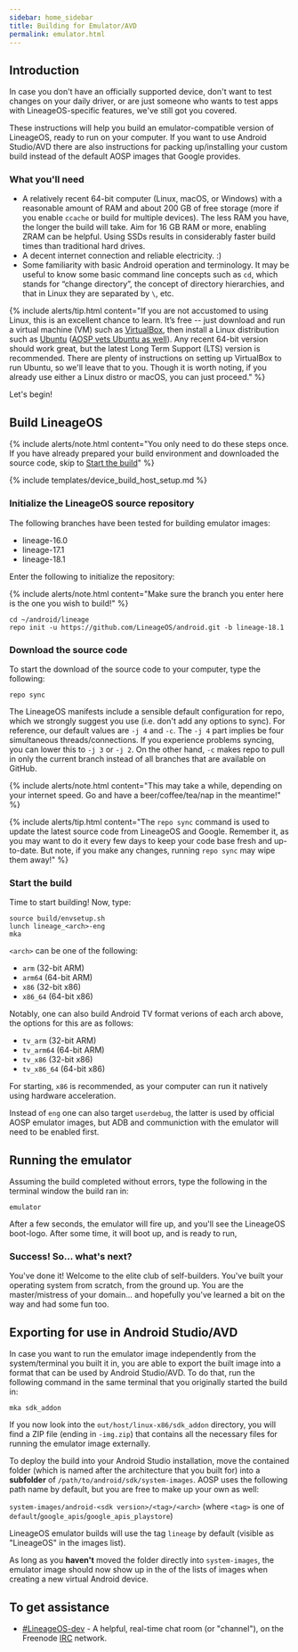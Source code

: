 ```yaml
---
sidebar: home_sidebar
title: Building for Emulator/AVD
permalink: emulator.html
---
```


## Introduction

In case you don't have an officially supported device, don't want to test changes on your daily driver, or are just someone who wants to test apps with LineageOS-specific features, we've still got you covered.

These instructions will help you build an emulator-compatible version of LineageOS, ready to run on your computer. If you want to use Android Studio/AVD there are also instructions for packing up/installing your
custom build instead of the default AOSP images that Google provides.


### What you'll need

* A relatively recent 64-bit computer (Linux, macOS, or Windows) with a reasonable amount of RAM and about 200 GB of free storage (more if you enable `ccache`
 or build for multiple devices). The less RAM you have, the longer the build will take. Aim for 16 GB RAM or more, enabling ZRAM can be helpful. Using SSDs results in considerably faster
 build times than traditional hard drives.
* A decent internet connection and reliable electricity. :)
* Some familiarity with basic Android operation and terminology.
 It may be useful to know some basic command line concepts such as `cd`, which stands for “change directory”, the concept of directory hierarchies, and that in Linux they are separated by `\`, etc.

{% include alerts/tip.html content="If you are not accustomed to using Linux, this is an excellent chance to learn. It’s free -- just download and run a virtual machine (VM) such as
[VirtualBox](https://www.virtualbox.org), then install a Linux distribution such as [Ubuntu](https://www.ubuntu.com) ([AOSP vets Ubuntu as well](https://source.android.com/source/initializing.html)).
Any recent 64-bit version should work great, but the latest Long Term Support (LTS) version is recommended. There are plenty of instructions on setting up VirtualBox to run Ubuntu, so we'll leave that to you. Though it is worth noting, if you already use either a Linux distro or macOS, you can just proceed." %}

Let's begin!

## Build LineageOS

{% include alerts/note.html content="You only need to do these steps once. If you have already prepared your build environment and downloaded the source code,
skip to [Start the build](#start-the-build)" %}

{% include templates/device_build_host_setup.md %}


### Initialize the LineageOS source repository

The following branches have been tested for building emulator images:

* lineage-16.0
* lineage-17.1
* lineage-18.1

Enter the following to initialize the repository:

{% include alerts/note.html content="Make sure the branch you enter here is the one you wish to build!" %}

```
cd ~/android/lineage
repo init -u https://github.com/LineageOS/android.git -b lineage-18.1
```

### Download the source code

To start the download of the source code to your computer, type the following:

```
repo sync
```

The LineageOS manifests include a sensible default configuration for repo, which we strongly suggest you use (i.e. don't add any options to sync).
For reference, our default values are `-j 4` and `-c`. The `-j 4` part implies be four simultaneous threads/connections. If you experience
problems syncing, you can lower this to `-j 3` or `-j 2`. On the other hand, `-c` makes repo to pull in only the current branch instead of all branches that are available on GitHub.

{% include alerts/note.html content="This may take a while, depending on your internet speed. Go and have a beer/coffee/tea/nap in the meantime!" %}

{% include alerts/tip.html content="The `repo sync` command is used to update the latest source code from LineageOS and Google. Remember it, as you may want to
do it every few days to keep your code base fresh and up-to-date. But note, if you make any changes, running `repo sync` may wipe them away!" %}


### Start the build

Time to start building! Now, type:

```
source build/envsetup.sh
lunch lineage_<arch>-eng
mka
```

`<arch>` can be one of the following:

* `arm` (32-bit ARM)
* `arm64` (64-bit ARM)
* `x86` (32-bit x86)
* `x86_64` (64-bit x86)

Notably, one can also build Android TV format verions of each arch above, the options for this are as follows:

* `tv_arm` (32-bit ARM)
* `tv_arm64` (64-bit ARM)
* `tv_x86` (32-bit x86)
* `tv_x86_64` (64-bit x86)

For starting, `x86` is recommended, as your computer can run it natively using hardware acceleration.

Instead of `eng` one can also target `userdebug`, the latter is used by official AOSP emulator images, but ADB and communiction with the emulator will need to be enabled first.

## Running the emulator

Assuming the build completed without errors, type the following in the terminal window the build ran in:

```
emulator
```

After a few seconds, the emulator will fire up, and you'll see the LineageOS boot-logo. After some time, it will boot up, and is ready to run,


### Success! So... what's next?

You've done it! Welcome to the elite club of self-builders. You've built your operating system from scratch, from the ground up. You are the master/mistress of your domain... and
hopefully you've learned a bit on the way and had some fun too.


## Exporting for use in Android Studio/AVD

In case you want to run the emulator image independently from the system/terminal you built it in, you are able to export the built image into a format that can be used by Android Studio/AVD.
To do that, run the following command in the same terminal that you originally started the build in:

```
mka sdk_addon
```

If you now look into the `out/host/linux-x86/sdk_addon` directory, you will find a ZIP file (ending in `-img.zip`) that contains all the necessary files for running the emulator image externally.

To deploy the build into your Android Studio installation, move the contained folder (which is named after the architecture that you built for) into a **subfolder** of `/path/to/android/sdk/system-images`.
AOSP uses the following path name by default, but you are free to make up your own as well:

`system-images/android-<sdk version>/<tag>/<arch>` (where `<tag>` is one of `default`/`google_apis`/`google_apis_playstore`)

LineageOS emulator builds will use the tag `lineage` by default (visible as "LineageOS" in the images list).

As long as you **haven't** moved the folder directly into `system-images`, the emulator image should now show up in the of the lists of images when creating a new virtual Android device.

## To get assistance

* [#LineageOS-dev](https://webchat.freenode.net/?channels=lineageos-dev) - A helpful, real-time chat room (or "channel"), on the Freenode [IRC](https://en.wikipedia.org/wiki/Internet_Relay_Chat) network.
